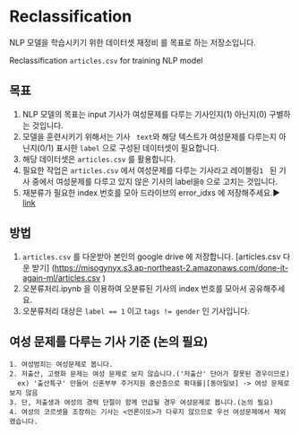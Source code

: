 # Reclassification



NLP 모델을 학습시키기 위한 데이터셋 재정비 를 목표로 하는 저장소입니다.

Reclassification `articles.csv` for training NLP model




## 목표

1. NLP 모델의 목표는 input 기사가 여성문제를 다루는 기사인지(1) 아닌지(0) 구별하는 것입니다.
2. 모델을 훈련시키기 위해서는 기사 ` text`와 해당 텍스트가 여성문제를 다루는지 아닌지(0/1) 표시한 ` label ` 으로 구성된 데이터셋이 필요합니다.
3. 해당 데이터셋은 `articles.csv` 를 활용합니다.
4. 필요한 작업은 `articles.csv` 에서 여성문제를 다루는 기사라고 레이블링`1 ` 된 기사 중에서 여성문제를 다루고 있지 않은 기사의 label을` 0 ` 으로 고치는 것입니다.
5. 재분류가 필요한 index 번호를 모아 드라이브의 error_idxs 에 저장해주세요.▶ [link](https://docs.google.com/document/d/1dteU0zapKPONB46V2cLxLFW_3IQRKUGj7CVi8N1_a0o/edit?usp=sharing) 




## 방법


1. `articles.csv` 를 다운받아 본인의 google drive 에 저장합니다. [articles.csv 다운 받기] (https://misogynyx.s3.ap-northeast-2.amazonaws.com/done-it-again-ml/articles.csv )
2. 오분류처리.ipynb 을 이용하여 오분류된 기사의 index 번호를 모아서 공유해주세요.
3. 오분류처리 대상은 `label == 1` 이고 `tags != gender` 인 기사입니다.




## 여성 문제를 다루는 기사 기준 (논의 필요)


```
1. 여성범죄는 여성문제로 봅니다.
2. 저출산, 고령화 문제는 여성 문제로 보지 않습니다.('저출산' 단어가 잘못된 경우이므로)
  ex) '출산특구' 만들어 신혼부부 주거지원 중산층으로 확대를|[동아일보] -> 여성 문제로 보지 않음
3. 단, 저출생과 여성의 경력 단절이 함께 언급될 경우 여성문제로 봅니다.(논의 필요)
4. 여성의 코르셋을 조장하는 기사는 <언론이또>가 다루지 않으므로 우선 여성문제에서 제외했습니다.
```
